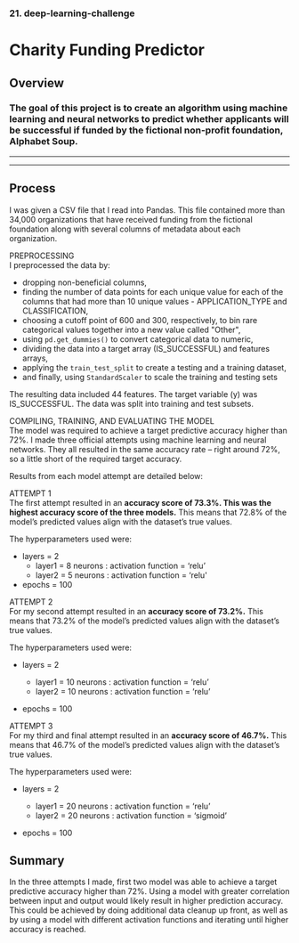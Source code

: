 ### 21. deep-learning-challenge 
# Charity Funding Predictor

## Overview
### The goal of this project is to create an algorithm using machine learning and neural networks to predict whether applicants will be successful if funded by the fictional non-profit foundation, Alphabet Soup.
----------------------------
----------------------------

## Process
I was given a CSV file that I read into Pandas. This file contained more than 34,000 organizations that have received funding from the fictional foundation along with several columns of metadata about each organization.

PREPROCESSING<br>
I preprocessed the data by:
* dropping non-beneficial columns,
* finding the number of data points for each unique value for each of the columns that had more than 10 unique values - APPLICATION_TYPE and CLASSIFICATION,
* choosing a cutoff point of 600 and 300, respectively, to bin rare categorical values together into a new value called "Other",
* using `pd.get_dummies()` to convert categorical data to numeric,
* dividing the data into a target array (IS_SUCCESSFUL) and features arrays,
* applying the `train_test_split` to create a testing and a training dataset,
* and finally, using `StandardScaler` to scale the training and testing sets

The resulting data included 44 features. The target variable (y) was IS_SUCCESSFUL. The data was split into training and test subsets.

COMPILING, TRAINING, AND EVALUATING THE MODEL<br>
The model was required to achieve a target predictive accuracy higher than 72%. I made three official attempts using machine learning and neural networks. They all resulted in the same accuracy rate – right around 72%, so a little short of the required target accuracy.

Results from each model attempt are detailed below:

ATTEMPT 1<br>
The first attempt resulted in an <b>accuracy score of 73.3%. This was the highest accuracy score of the three models.</b> This means that 72.8% of the model’s predicted values align with the dataset’s true values.

The hyperparameters used were:
* layers = 2
  * layer1 = 8 neurons : activation function = ‘relu’
  * layer2 = 5 neurons : activation function = ‘relu'
* epochs = 100


ATTEMPT 2<br>
For my second attempt resulted in an <b>accuracy score of 73.2%.</b> This means that 73.2% of the model’s predicted values align with the dataset’s true values.

The hyperparameters used were:
* layers = 2
  * layer1 = 10 neurons : activation function = ‘relu’
  * layer2 = 10 neurons : activation function = ‘relu’
  
* epochs = 100


ATTEMPT 3<br>
For my third and final attempt resulted in an <b>accuracy score of 46.7%.</b> This means that 46.7% of the model’s predicted values align with the dataset’s true values.

The hyperparameters used were:
* layers = 2
  * layer1 = 20 neurons : activation function = ‘relu’
  * layer2 = 20 neurons : activation function = ‘sigmoid’
                                                                                                                                                                                                                                                                                                                                                                                                                                                                                                                                                                                                                                                                                                                                                                                                                                                                                                                                                                                                                                                                                                                                                                                                                                                                                                                                                                                                      
* epochs = 100

## Summary
In the three attempts I made, first two model was able to achieve a target predictive accuracy higher than 72%. Using a model with greater correlation between input and output would likely result in higher prediction accuracy. This could be achieved by doing additional data cleanup up front, as well as by using a model with different activation functions and iterating until higher accuracy is reached.


